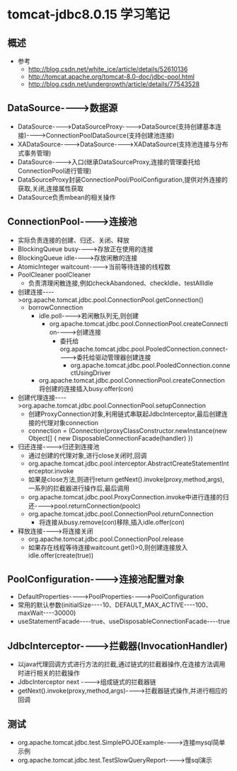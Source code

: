 # tomcat-jdbc8.0.15 学习笔记
## 概述
- 参考
  - http://blog.csdn.net/white_ice/article/details/52610136
  - http://tomcat.apache.org/tomcat-8.0-doc/jdbc-pool.html
  - http://blog.csdn.net/undergrowth/article/details/77543528
## DataSource---->数据源
- DataSource---->DataSourceProxy---->DataSource(支持创建基本连接)---->ConnectionPoolDataSource(支持创建池连接)
- XADataSource---->DataSource---->XADataSource(支持池连接与分布式事务管理)
- DataSource---->入口(继承DataSourceProxy,连接的管理委托给ConnectionPool进行管理)
 - DataSourceProxy封装ConnectionPool/PoolConfiguration,提供对外连接的获取,关闭,连接属性获取
 - DataSource负责mbean的相关操作
## ConnectionPool---->连接池
- 实际负责连接的创建、归还、关闭、释放
- BlockingQueue<PooledConnection> busy---->存放正在使用的连接
- BlockingQueue<PooledConnection> idle---->存放闲散的连接
- AtomicInteger waitcount---->当前等待连接的线程数
- PoolCleaner poolCleaner
  - 负责清理闲散连接,例如checkAbandoned、checkIdle、testAllIdle
- 创建连接---->org.apache.tomcat.jdbc.pool.ConnectionPool.getConnection()
    - borrowConnection
      - idle.poll---->若闲散队列无,则创建
        - org.apache.tomcat.jdbc.pool.ConnectionPool.createConnection---->创建连接
          - 委托给org.apache.tomcat.jdbc.pool.PooledConnection.connect---->委托给驱动管理器创建连接
            - org.apache.tomcat.jdbc.pool.PooledConnection.connectUsingDriver
      - org.apache.tomcat.jdbc.pool.ConnectionPool.createConnection将创建的连接插入busy.offer(con)
- 创建代理连接---->org.apache.tomcat.jdbc.pool.ConnectionPool.setupConnection
  - 创建ProxyConnection对象,利用链式串联起JdbcInterceptor,最后创建连接的代理对象connection
  - connection = (Connection)proxyClassConstructor.newInstance(new Object[] { new DisposableConnectionFacade(handler) })
- 归还连接---->归还到连接池
    - 通过创建的代理对象,进行close关闭时,回调
    - org.apache.tomcat.jdbc.pool.interceptor.AbstractCreateStatementInterceptor.invoke
    - 如果是close方法,则进行return getNext().invoke(proxy,method,args),一系列的拦截器进行操作后,最后调用
    - org.apache.tomcat.jdbc.pool.ProxyConnection.invoke中进行连接的归还---->pool.returnConnection(poolc)
    - org.apache.tomcat.jdbc.pool.ConnectionPool.returnConnection
      - 将连接从busy.remove(con)移除,插入idle.offer(con)
- 释放连接---->将连接关闭
  - org.apache.tomcat.jdbc.pool.ConnectionPool.release
  - 如果存在线程等待连接waitcount.get()>0,则创建连接放入idle.offer(create(true))
## PoolConfiguration---->连接池配置对象
- DefaultProperties---->PoolProperties---->PoolConfiguration
- 常用的默认参数(initialSize----10、DEFAULT_MAX_ACTIVE----100、maxWait----30000)
- useStatementFacade----true、useDisposableConnectionFacade----true
## JdbcInterceptor---->拦截器(InvocationHandler)
- 以java代理回调方式进行方法的拦截,通过链式的拦截器操作,在连接方法调用时进行相关的拦截操作
- JdbcInterceptor next ---->组成链式的拦截器链
- getNext().invoke(proxy,method,args)---->拦截器链式操作,并进行相应的回调
## 测试
- org.apache.tomcat.jdbc.test.SimplePOJOExample---->连接mysql简单示例
- org.apache.tomcat.jdbc.test.TestSlowQueryReport---->慢sql演示